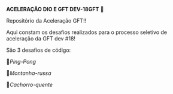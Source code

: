 **ACELERAÇÃO DIO E GFT DEV-18GFT**  🚀

Repositório da Aceleração GFT!!

Aqui constam os desafios realizados para o processo seletivo de aceleração da GFT dev #18!

São 3 desafios de código:

🏓*Ping-Pong*

🎢*Montanha-russa*

🌭*Cachorro-quente*
